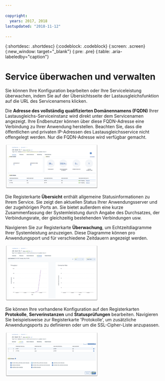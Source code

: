 ```yaml
---

copyright:
  years: 2017, 2018
lastupdated: "2018-11-12"

---
```


{:shortdesc: .shortdesc}
{:codeblock: .codeblock}
{:screen: .screen}
{:new_window: target="_blank"}
{:pre: .pre}
{:table: .aria-labeledby="caption"}

# Service überwachen und verwalten
Sie können Ihre Konfiguration bearbeiten oder Ihre Serviceleistung überwachen, indem Sie auf der Übersichtsseite der Lastausgleichsfunktion auf die URL des Servicenamens klicken.  

Die **Adresse des vollständig qualifizierten Domänennamens (FQDN)** Ihrer Lastausgleichs-Serviceinstanz wird direkt unter dem Servicenamen angezeigt. Ihre Endbenutzer können über diese FQDN-Adresse eine Verbindung zu Ihrer Anwendung herstellen. Beachten Sie, dass die öffentlichen und privaten IP-Adressen des Lastausgleichsservice nicht offengelegt werden. Nur die FQDN-Adresse wird verfügbar gemacht.  

<img src="images/fqdn-address.png" alt="Zeichnung" style="width: 300px;"/>

Die Registerkarte **Übersicht** enthält allgemeine Statusinformationen zu Ihrem Service. Sie zeigt den aktuellen Status Ihrer Anwendungsserver und der zugehörigen Ports an. Sie bietet außerdem eine kurze Zusammenfassung der Systemleistung durch Angabe des Durchsatzes, der Verbindungsrate, der gleichzeitig bestehenden Verbindungen usw.  

Navigieren Sie zur Registerkarte **Überwachung**, um Echtzeitdiagramme Ihrer Systemleistung anzuzeigen. Diese Diagramme können pro Anwendungsport und für verschiedene Zeitdauern angezeigt werden.  

<img src="images/monitor-lb.png" alt="Zeichnung" style="width: 300px;"/>

Sie können Ihre vorhandene Konfiguration auf den Registerkarten **Protokolle**, **Serverinstanzen** und **Statusprüfungen** bearbeiten. Navigieren Sie beispielsweise zur Registerkarte 'Protokolle', um zusätzliche Anwendungsports zu definieren oder um die SSL-Cipher-Liste anzupassen.  

<img src="images/protocols-monitor.png" alt="Zeichnung" style="width: 300px;"/>
